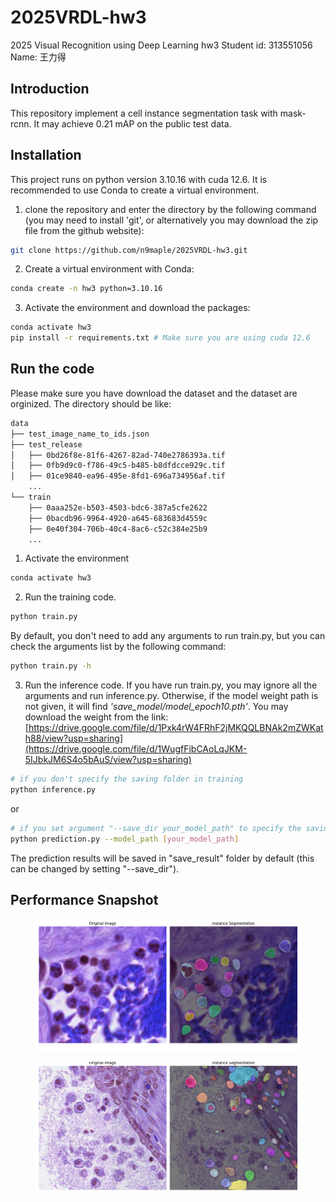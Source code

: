 # 2025VRDL-hw3
2025 Visual Recognition using Deep Learning hw3
Student id: 313551056
Name: 王力得

## Introduction
This repository implement a cell instance segmentation task with mask-rcnn. It may achieve 0.21 mAP on the public test data.
## Installation
This project runs on python version 3.10.16 with cuda 12.6. It is recommended to use Conda to create a virtual environment.

1. clone the repository and enter the directory by the following command (you may need to install 'git', or alternatively you may download the zip file from the github website):

```bash
git clone https://github.com/n9maple/2025VRDL-hw3.git
```

2. Create a virtual environment with Conda:

```bash
conda create -n hw3 python=3.10.16
```

3. Activate the environment and download the packages:

```bash
conda activate hw3
pip install -r requirements.txt # Make sure you are using cuda 12.6
```

## Run the code
Please make sure you have download the dataset and the dataset are orginized. The directory should be like:
```bash
data
├── test_image_name_to_ids.json
├── test_release
│   ├── 0bd26f8e-81f6-4267-82ad-740e2786393a.tif
│   ├── 0fb9d9c0-f786-49c5-b485-b8dfdcce929c.tif
│   ├── 01ce9840-ea96-495e-8fd1-696a734956af.tif
    ...
└── train
    ├── 0aaa252e-b503-4503-bdc6-387a5cfe2622
    ├── 0bacdb96-9964-4920-a645-683683d4559c
    ├── 0e40f304-706b-40c4-8ac6-c52c384e25b9
    ...

```
1. Activate the environment

```bash
conda activate hw3
```

2. Run the training code.
```bash
python train.py
```
By default, you don't need to add any arguments to run train.py, but you can check the arguments list by the following command:

```bash
python train.py -h
```

3. Run the inference code. If you have run train.py, you may ignore all the arguments and run inference.py. Otherwise, if the model weight path is not given, it will find *'save_model/model_epoch10.pth'*. You may download the weight from the link: 
[https://drive.google.com/file/d/1Pxk4rW4FRhF2jMKQQLBNAk2mZWKath88/view?usp=sharing](https://drive.google.com/file/d/1WugfFibCAoLqJKM-5IJbkJM6S4o5bAuS/view?usp=sharing)

```bash
# if you don't specify the saving folder in training
python inference.py
```
or

```bash
# if you set argument "--save_dir your_model_path" to specify the saving folder in training, or you don't want to use "model_epoch10.pth".
python prediction.py --model_path [your_model_path]
```

The prediction results will be saved in "save_result" folder by default (this can be changed by setting "--save_dir").

## Performance Snapshot

<figure>
  <img src="images/vis_image_7.png">
</figure>

<figure>
  <img src="images/vis_image_34.png">
</figure>
